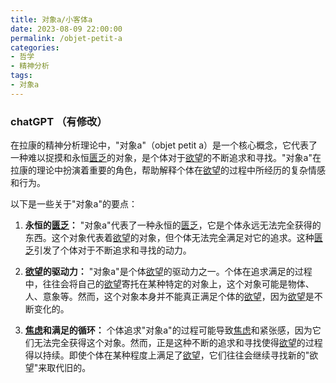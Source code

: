 ```yaml
---
title: 对象a/小客体a
date: 2023-08-09 22:00:00
permalink: /objet-petit-a
categories:
- 哲学
- 精神分析
tags:
- 对象a
---
```


### chatGPT （有修改）
在拉康的精神分析理论中，"对象a"（objet petit a）是一个核心概念，它代表了一种难以捉摸和永恒[匮乏](/lack)的对象，是个体对于[欲望](/desire)的不断追求和寻找。"对象a"在拉康的理论中扮演着重要的角色，帮助解释个体在[欲望](/desire)的过程中所经历的复杂情感和行为。

以下是一些关于"对象a"的要点：

1. **永恒的[匮乏](/lack)：** "对象a"代表了一种永恒的[匮乏](/lack)，它是个体永远无法完全获得的东西。这个对象代表着[欲望](/desire)的对象，但个体无法完全满足对它的追求。这种[匮乏](/lack)引发了个体对于不断追求和寻找的动力。

2. **[欲望](/desire)的驱动力：** "对象a"是个体[欲望](/desire)的驱动力之一。个体在追求满足的过程中，往往会将自己的[欲望](/desire)寄托在某种特定的对象上，这个对象可能是物体、人、意象等。然而，这个对象本身并不能真正满足个体的[欲望](/desire)，因为[欲望](/desire)是不断变化的。

4. **[焦虑](/anxiety)和满足的循环：** 个体追求"对象a"的过程可能导致[焦虑](/anxiety)和紧张感，因为它们无法完全获得这个对象。然而，正是这种不断的追求和寻找使得[欲望](/desire)的过程得以持续。即使个体在某种程度上满足了[欲望](/desire)，它们往往会继续寻找新的"欲望"来取代旧的。
